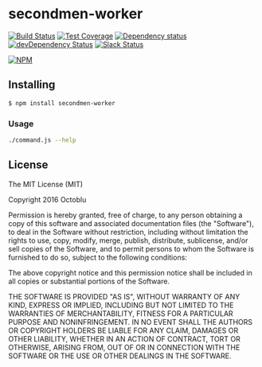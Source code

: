 # secondmen-worker

[![Build Status](https://travis-ci.org/https://github.com/octoblu/secondmen-worker.svg?branch=master)](https://travis-ci.org/https://github.com/octoblu/secondmen-worker)
[![Test Coverage](https://codecov.io/gh/https://github.com/octoblu/secondmen-worker/branch/master/graph/badge.svg)](https://codecov.io/gh/https://github.com/octoblu/secondmen-worker)
[![Dependency status](http://img.shields.io/david/https://github.com/octoblu/secondmen-worker.svg?style=flat)](https://david-dm.org/https://github.com/octoblu/secondmen-worker)
[![devDependency Status](http://img.shields.io/david/dev/https://github.com/octoblu/secondmen-worker.svg?style=flat)](https://david-dm.org/https://github.com/octoblu/secondmen-worker#info=devDependencies)
[![Slack Status](http://community-slack.octoblu.com/badge.svg)](http://community-slack.octoblu.com)

[![NPM](https://nodei.co/npm/secondmen-worker.svg?style=flat)](https://npmjs.org/package/secondmen-worker)

## Installing

```bash
$ npm install secondmen-worker
```

### Usage

```bash
./command.js --help
```

## License

The MIT License (MIT)

Copyright 2016 Octoblu

Permission is hereby granted, free of charge, to any person obtaining a copy
of this software and associated documentation files (the "Software"), to deal
in the Software without restriction, including without limitation the rights
to use, copy, modify, merge, publish, distribute, sublicense, and/or sell
copies of the Software, and to permit persons to whom the Software is
furnished to do so, subject to the following conditions:

The above copyright notice and this permission notice shall be included in all
copies or substantial portions of the Software.

THE SOFTWARE IS PROVIDED "AS IS", WITHOUT WARRANTY OF ANY KIND, EXPRESS OR
IMPLIED, INCLUDING BUT NOT LIMITED TO THE WARRANTIES OF MERCHANTABILITY,
FITNESS FOR A PARTICULAR PURPOSE AND NONINFRINGEMENT. IN NO EVENT SHALL THE
AUTHORS OR COPYRIGHT HOLDERS BE LIABLE FOR ANY CLAIM, DAMAGES OR OTHER
LIABILITY, WHETHER IN AN ACTION OF CONTRACT, TORT OR OTHERWISE, ARISING FROM,
OUT OF OR IN CONNECTION WITH THE SOFTWARE OR THE USE OR OTHER DEALINGS IN THE
SOFTWARE.
